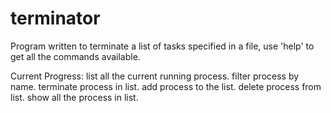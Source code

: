 # terminator
Program written to terminate a list of tasks specified in a file,
use 'help' to get all the commands available.

Current Progress:
list all the current running process.
filter process by name.
terminate process in list.
add process to the list.
delete process from list.
show all the process in list.
